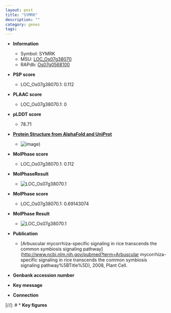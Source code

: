 ```yaml
---
layout: post
title: "SYMRK"
description: ""
category: genes
tags: 
---
```


* **Information**  
    + Symbol: SYMRK  
    + MSU: [LOC_Os07g38070](http://rice.plantbiology.msu.edu/cgi-bin/ORF_infopage.cgi?orf=LOC_Os07g38070)  
    + RAPdb: [Os07g0568100](http://rapdb.dna.affrc.go.jp/viewer/gbrowse_details/irgsp1?name=Os07g0568100)  

* **PSP score**  
    + LOC_Os07g38070.1: 0.112 

* **PLAAC score**  
    + LOC_Os07g38070.1: 0 

* **pLDDT score**
    + 78.71

* **[Protein Structure from AlphaFold and UniProt](https://www.uniprot.org/uniprotkb/Q7F1I0/entry#structure)**
    + ![image](https://ricepsp.github.io/images/Q7/AF-Q7F1I0-F1.png))

* **MolPhase score**
    + LOC_Os07g38070.1: 0.112

* **MolPhaseResult**
    + ![LOC_Os07g38070.1](https://ricepsp.github.io/pictures/LOC_Os07g/LOC_Os07g38070.1.png)

* **MolPhase score**
    + LOC_Os07g38070.1: 0.69143074

* **MolPhase Result**
    + ![LOC_Os07g38070.1](https://304243504.github.io/Pictures/LOC_Os07g/LOC_Os07g38070.1.png)

* **Publication**  
    + [Arbuscular mycorrhiza-specific signaling in rice transcends the common symbiosis signaling pathway](http://www.ncbi.nlm.nih.gov/pubmed?term=Arbuscular mycorrhiza-specific signaling in rice transcends the common symbiosis signaling pathway%5BTitle%5D), 2008, Plant Cell.

* **Genbank accession number**  

* **Key message**  

* **Connection**  

[//]: # * **Key figures**  


